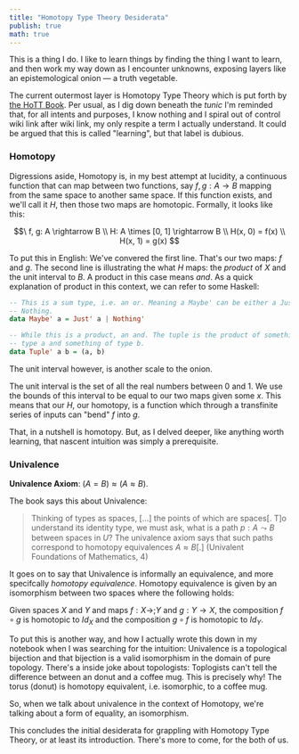 ```yaml
---
title: "Homotopy Type Theory Desiderata"
publish: true
math: true
---
```


This is a thing I do. I like to learn things by finding the thing I
want to learn, and then work my way down as I encounter unknowns,
exposing layers like an epistemological onion — a truth vegetable.

The current outermost layer is Homotopy Type Theory which is put forth
by [the HoTT Book](https://homotopytypetheory.org/book/). Per usual,
as I dig down beneath the _tunic_ I'm reminded that, for all intents
and purposes, I know nothing and I spiral out of control wiki link
after wiki link, my only respite a term I actually understand. It
could be argued that this is called "learning", but that label is
dubious.

### Homotopy

Digressions aside, Homotopy is, in my best attempt at lucidity, a
continuous function that can map between two functions, say $f,g: A
\rightarrow B$ mapping from the same space to another same space. If
this function exists, and we'll call it $H$, then those two maps are
homotopic. Formally, it looks like this:

$$\
f, g: A \rightarrow B \\
H: A \times [0, 1] \rightarrow B \\
H(x, 0) = f(x) \\
H(x, 1) = g(x)
$$

To put this in English: We've convered the first line.  That's our two
maps: $f$ and $g$. The second line is illustrating the what $H$ maps:
the _product_ of $X$ and the unit interval to $B$. A product in this
case means _and_. As a quick explanation of product in this context,
we can refer to some Haskell:

```haskell
-- This is a sum type, i.e. an or. Meaning a Maybe' can be either a Just' a or
-- Nothing.
data Maybe' a = Just' a | Nothing'

-- While this is a product, an and. The tuple is the product of something of
-- type a and something of type b.
data Tuple' a b = (a, b)
```

The unit interval however, is another scale to the onion.

The unit interval is the set of all the real numbers between $0$ and
$1$. We use the bounds of this interval to be equal to our two maps
given some $x$. This means that our $H$, our homotopy, is a function
which through a transfinite series of inputs can "bend" $f$ into $g$.

That, in a nutshell is homotopy. But, as I delved deeper, like
anything worth learning, that nascent intuition was simply a
prerequisite.

### Univalence

__Univalence Axiom__: $(A = B) \approx (A \approx B)$.

The book says this about Univalence:

> Thinking of types as spaces, [...] the points of which are
> spaces[. T]o understand its identity type, we must ask, what is a
> path $p : A \leadsto B$ between spaces in $U$? The univalence axiom
> says that such paths correspond to homotopy equivalences $A \approx
> B$[.] (Univalent Foundations of Mathematics, 4)

It goes on to say that Univalence is informally an equivalence, and
more specifcally _homotopy equivalence_. Homotopy equivalence is given
by an isomorphism between two spaces where the following holds:

Given spaces $X$ and $Y$ and maps $f: X \rightarrow; Y$ and $g: Y
\rightarrow X$, the composition $f \circ g$ is homotopic to $Id_X$ and
the composition $g \circ f$ is homotopic to $Id_Y$.

To put this is another way, and how I actually wrote this down in my
notebook when I was searching for the intuition: Univalence is a
topological bijection and that bijection is a valid isomorphism in the
domain of pure topology.  There's a inside joke about topologists:
Toplogists can't tell the difference between an donut and a coffee
mug.  This is precisely why!  The torus (donut) is homotopy
equivalent, i.e. isomorphic, to a coffee mug.

So, when we talk about univalence in the context of Homotopy, we're
talking about a form of equality, an isomorphism.

This concludes the initial desiderata for grappling with Homotopy Type
Theory, or at least its introduction.  There's more to come, for the
both of us.
